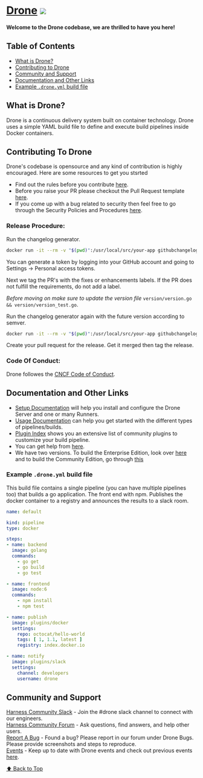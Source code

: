 # [Drone](https://www.drone.io/) <img src="https://github.com/drone/brand/blob/master/screenshots/screenshot_build_success.png" style="max-width:100px;" />

**Welcome to the Drone codebase, we are thrilled to have you here!**

## Table of Contents

- [What is Drone?](#what-is-drone)
- [Contributing to Drone](#contributing-to-drone)
- [Community and Support](#community-and-support)
- [Documentation and Other Links](#documentation-and-other-links)
- [Example `.drone.yml` build file](#example-droneyml-build-file)

## What is Drone?

Drone is a continuous delivery system built on container technology. Drone uses a simple YAML build file to define and execute build pipelines inside Docker containers.

## Contributing To Drone

Drone's codebase is opensource and any kind of contribution is highly encouraged. Here are some resources to get you stsrted

- Find out the rules before you contribute [here](https://github.com/harness/drone/blob/0c764871d7a86bb92855a1776f6a0e0db061fec4/.github/contributing.md).
- Before you raise your PR please checkout the Pull Request template [here](https://github.com/harness/drone/blob/0c764871d7a86bb92855a1776f6a0e0db061fec4/.github/pull_request_template.md).
- If you come up with a bug related to security then feel free to go through the Security Policies and Procedures [here](https://github.com/harness/drone/blob/0c764871d7a86bb92855a1776f6a0e0db061fec4/.github/security.md).

### Release Procedure:

  Run the changelog generator.

  ```BASH
  docker run -it --rm -v "$(pwd)":/usr/local/src/your-app githubchangeloggenerator/github-changelog-generator -u drone -p drone -t <secret github token>
  ```

  You can generate a token by logging into your GitHub account and going to Settings -> Personal access tokens.

  Next we tag the PR's with the fixes or enhancements labels. If the PR does not fulfill the requirements, do not add a label.

  _Before moving on make sure to update the version file_ `version/version.go && version/version_test.go`.

  Run the changelog generator again with the future version according to semver.

  ```BASH
  docker run -it --rm -v "$(pwd)":/usr/local/src/your-app githubchangeloggenerator/github-changelog-generator -u harness -p drone -t <secret token> --future-release v1.0.0
  ```

  Create your pull request for the release. Get it merged then tag the release.

### Code Of Conduct:

Drone followes the [CNCF Code of Conduct](https://github.com/cncf/foundation/blob/main/code-of-conduct.md).

## Documentation and Other Links

- [Setup Documentation](http://docs.drone.io/installation/) will help you install and configure the Drone Server and one or many Runners.<br>
- [Usage Documentation](http://docs.drone.io/getting-started/) can help you get started with the different types of pipelines/builds.
- [Plugin Index](http://plugins.drone.io/) shows you an extensive list of community plugins to customize your build pipeline.
- You can get help from [here](https://discourse.drone.io).
- We have two versions. To build the Enterprise Edition, look over [here](https://github.com/drone/drone/blob/master/BUILDING) and to build the Community Edition, go through [this](https://github.com/drone/drone/blob/master/BUILDING_OSS)

### Example `.drone.yml` build file

This build file contains a single pipeline (you can have multiple pipelines too) that builds a go application. The front end with npm. Publishes the docker container to a registry and announces the results to a slack room.

```YAML
name: default

kind: pipeline
type: docker

steps:
- name: backend
  image: golang
  commands:
    - go get
    - go build
    - go test

- name: frontend
  image: node:6
  commands:
    - npm install
    - npm test

- name: publish
  image: plugins/docker
  settings:
    repo: octocat/hello-world
    tags: [ 1, 1.1, latest ]
    registry: index.docker.io

- name: notify
  image: plugins/slack
  settings:
    channel: developers
    username: drone
```

## Community and Support

[Harness Community Slack](https://join.slack.com/t/harnesscommunity/shared_invite/zt-y4hdqh7p-RVuEQyIl5Hcx4Ck8VCvzBw) - Join the #drone slack channel to connect with our engineers.
</br>
[Harness Community Forum](https://community.harness.io/) - Ask questions, find answers, and help other users.
</br>
[Report A Bug](https://community.harness.io/c/bugs/17) - Found a bug? Please report in our forum under Drone Bugs. Please provide screenshots and steps to reproduce.
</br>
[Events](https://www.meetup.com/harness/) - Keep up to date with Drone events and check out previous events [here](https://www.youtube.com/watch?v=Oq34ImUGcHA&list=PLXsYHFsLmqf3zwelQDAKoVNmLeqcVsD9o).

[⬆ Back to Top](#table-of-contents)
